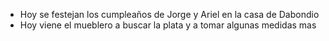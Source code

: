- Hoy se festejan los cumpleaños de Jorge y Ariel en la casa de Dabondio
- Hoy viene el mueblero a buscar la plata y a tomar algunas medidas mas 